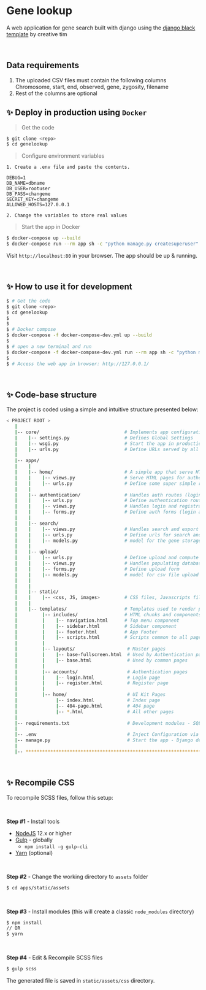 # Gene lookup
A web application for gene search built with django using the [django black template](https://github.com/creativetimofficial/black-dashboard-django) by creative tim

<br />

## Data requirements
1. The uploaded CSV files must contain the following columns Chromosome, start, end, observed, gene, zygosity, filename
2. Rest of the columns are optional
## ✨ Deploy in production using `Docker`

> Get the code

```bash
$ git clone <repo>
$ cd genelookup
```
> Configure environment variables
```
1. Create a .env file and paste the contents. 

DEBUG=1
DB_NAME=dbname
DB_USER=rootuser
DB_PASS=changeme
SECRET_KEY=changeme
ALLOWED_HOSTS=127.0.0.1

2. Change the variables to store real values
```
> Start the app in Docker

```bash
$ docker-compose up --build
$ docker-compose run --rm app sh -c "python manage.py createsuperuser"
```

Visit `http://localhost:80` in your browser. The app should be up & running.


<br />

## ✨ How to use it for development

```bash
$ # Get the code
$ git clone <repo>
$ cd genelookup
$
$ 
$ # Docker compose
$ docker-compose -f docker-compose-dev.yml up --build
$
$ # open a new terminal and run 
$ docker-compose -f docker-compose-dev.yml run --rm app sh -c "python manage.py createsuperuser"
$
$ # Access the web app in browser: http://127.0.0.1/
```

<br />

## ✨ Code-base structure

The project is coded using a simple and intuitive structure presented below:

```bash
< PROJECT ROOT >
   |
   |-- core/                               # Implements app configuration
   |    |-- settings.py                    # Defines Global Settings
   |    |-- wsgi.py                        # Start the app in production
   |    |-- urls.py                        # Define URLs served by all apps/nodes
   |
   |-- apps/
   |    |
   |    |-- home/                          # A simple app that serve HTML files
   |    |    |-- views.py                  # Serve HTML pages for authenticated users
   |    |    |-- urls.py                   # Define some super simple routes  
   |    |
   |    |-- authentication/                # Handles auth routes (login and register)
   |    |    |-- urls.py                   # Define authentication routes  
   |    |    |-- views.py                  # Handles login and registration  
   |    |    |-- forms.py                  # Define auth forms (login and register) 
   |    | 
   |    |-- search/
   |    |    |-- views.py                  # Handles search and export
   |    |    |-- urls.py                   # Define urls for search and export
   |    |    |-- models.py                 # model for the gene storage
   |    | 
   |    |-- upload/
   |    |    |-- urls.py                   # Define upload and compute routes  
   |    |    |-- views.py                  # Handles populating database 
   |    |    |-- forms.py                  # Define upload form
   |    |    |-- models.py                 # model for csv file upload
   |    | 
   |    |
   |    |-- static/
   |    |    |-- <css, JS, images>         # CSS files, Javascripts files
   |    |
   |    |-- templates/                     # Templates used to render pages
   |         |-- includes/                 # HTML chunks and components
   |         |    |-- navigation.html      # Top menu component
   |         |    |-- sidebar.html         # Sidebar component
   |         |    |-- footer.html          # App Footer
   |         |    |-- scripts.html         # Scripts common to all pages
   |         |
   |         |-- layouts/                   # Master pages
   |         |    |-- base-fullscreen.html  # Used by Authentication pages
   |         |    |-- base.html             # Used by common pages
   |         |
   |         |-- accounts/                  # Authentication pages
   |         |    |-- login.html            # Login page
   |         |    |-- register.html         # Register page
   |         |
   |         |-- home/                      # UI Kit Pages
   |              |-- index.html            # Index page
   |              |-- 404-page.html         # 404 page
   |              |-- *.html                # All other pages
   |
   |-- requirements.txt                     # Development modules - SQLite storage
   |
   |-- .env                                 # Inject Configuration via Environment
   |-- manage.py                            # Start the app - Django default start script
   |
   |-- ************************************************************************
```

<br />

## ✨ Recompile CSS

To recompile SCSS files, follow this setup:

<br />

**Step #1** - Install tools

- [NodeJS](https://nodejs.org/en/) 12.x or higher
- [Gulp](https://gulpjs.com/) - globally 
    - `npm install -g gulp-cli`
- [Yarn](https://yarnpkg.com/) (optional) 

<br />

**Step #2** - Change the working directory to `assets` folder

```bash
$ cd apps/static/assets
```

<br />

**Step #3** - Install modules (this will create a classic `node_modules` directory)

```bash
$ npm install
// OR
$ yarn
```

<br />

**Step #4** - Edit & Recompile SCSS files 

```bash
$ gulp scss
```

The generated file is saved in `static/assets/css` directory.

<br /> 

